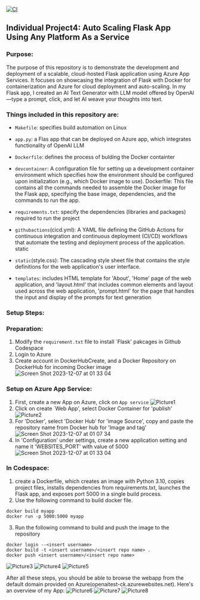 [![CI](https://github.com/nogibjj/IDS706_individualproject4_xk10/actions/workflows/cicd.yml/badge.svg)](https://github.com/nogibjj/IDS706_individualproject4_xk10/actions/workflows/cicd.yml)

## Individual Project4: Auto Scaling Flask App Using Any Platform As a Service
### Purpose:
The purpose of this repository is to demonstrate the development and deployment of a scalable, cloud-hosted Flask application using Azure App Services. It focuses on showcasing the integration of Flask with Docker for containerization and Azure for cloud deployment and auto-scaling. In my Flask app, I created an AI Text Generator with LLM model offered by OpenAI—type a prompt, click, and let AI weave your thoughts into text.

### Things included in this repository are:

* `Makefile`: specifies build automation on Linux

* `app.py`: a Flas app that can be deployed on Azure app, which integrates functionality of OpenAI LLM

* `Dockerfile`: defines the process of bulding the Docker containter

* `devcontainer`: A configuration file for setting up a development container environment which specifies how the environment should be configured upon initialization (e.g., which Docker image to use).
Dockerfile: This file contains all the commands needed to assemble the Docker image for the Flask app, specifying the base image, dependencies, and the commands to run the app.

* `requirements.txt`: specify the dependencies (libraries and packages) required to run the project

* `githubactions`(cicd.yml): A YAML file defining the GitHub Actions for continuous integration and continuous deployment (CI/CD) workflows that automate the testing and deployment process of the application.
static

* `static`(style.css): The cascading style sheet file that contains the style definitions for the web application's user interface.

* `templates`: includes HTML template for 'About', 'Home' page of the web application, and 'layout.html' that includes common elements and layout used across the web application, 'prompt.html' for the page that handles the input and display of the prompts for text generation

### Setup Steps:
### Preparation:
1. Modify the `requirement.txt` file to install `Flask' pakcages in Github Codespace
2. Login to Azure 
3. Create account in DockerHubCreate, and a Docker Repository on DockerHub for incoming Docker image
![Screen Shot 2023-12-07 at 01 33 04](https://github.com/nogibjj/IDS706_individualproject4_xk10/assets/143849077/86fc292c-f55f-4160-9f33-4b2d9707cd4c)


### Setup on Azure App Service: 
1. First, create a new App on Azure, click on `App service`
![Picture1](https://github.com/nogibjj/IDS706_individualproject4_xk10/assets/143849077/bfe1e59f-eb3b-4a89-9aa4-e09f5e776716)
2. Click on create `Web App', select Docker Container for 'publish'
![Picture2](https://github.com/nogibjj/IDS706_individualproject4_xk10/assets/143849077/e56dc80e-65c0-41fd-9e80-649aba0bfadb)
3. For 'Docker', select 'Docker Hub' for 'image Source', copy and paste the repository name from Docker hub for 'Image and tag'
![Screen Shot 2023-12-07 at 01 07 34](https://github.com/nogibjj/IDS706_individualproject4_xk10/assets/143849077/91b0c2d8-0e02-41ec-ad99-523517547d91)
4. In 'Configuration' under settings, create a new application setting and name it 'WEBSITES_PORT' with value of 5000
![Screen Shot 2023-12-07 at 01 33 04](https://github.com/nogibjj/IDS706_individualproject4_xk10/assets/143849077/199d2026-8de8-4d1c-a554-6a62e804ee00)

### In Codespace:
1. create a Dockerfile, which creates an image with Python 3.10, copies project files, installs dependencies from requirements.txt, launches the Flask app, and exposes port 5000 in a single build process.
2. Use the following command to build docker file.
```
docker build myapp
docker run -p 5000:5000 myapp
```
3. Run the following command to build and push the image to the repository
```
docker login --<insert username>
docker build -t <insert username>/<insert repo name> .
docker push <insert username>/<insert repo name>
```
![Picture3](https://github.com/nogibjj/IDS706_individualproject4_xk10/assets/143849077/1b8fe115-02c2-4d09-a9d7-ce3d37ad9326)
![Picture4](https://github.com/nogibjj/IDS706_individualproject4_xk10/assets/143849077/d343f18b-1606-4774-b50f-f9f6a815489b)
![Picture5](https://github.com/nogibjj/IDS706_individualproject4_xk10/assets/143849077/ceee6ddb-fbab-4a7f-9d29-78582884ddc4)

After all these steps, you should be able to browse the webapp from the default domain provided on Azure(openaitest-ck.azurewebsites.net).
Here's an overview of my App:
![Picture6](https://github.com/nogibjj/IDS706_individualproject4_xk10/assets/143849077/49f549d8-69c4-49b8-ad0d-fa371324e254)
![Picture7](https://github.com/nogibjj/IDS706_individualproject4_xk10/assets/143849077/cb2dc138-1a8c-470d-8ec1-c6de7c0c7ca3)
![Picture8](https://github.com/nogibjj/IDS706_individualproject4_xk10/assets/143849077/fb604369-084d-4352-8671-542a7fa17870)






